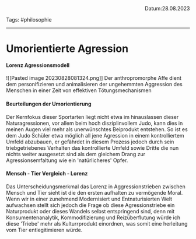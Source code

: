 <p align="right">Datum:28.08.2023</p>

Tags: #philosophie 

---

# Umorientierte Agression
#### Lorenz Agressionsmodell
![[Pasted image 20230828081324.png]]
Der anthropromorphe Affe dient dem personifizieren und animalisieren der ungehemmten Aggression des Menschen in einer Zeit von effektiven Tötungsmechanismen 
#### Beurteilungen der Umorientierung
Der Kernfokus dieser Sportarten liegt nicht etwa im hinauslassen dieser Naturagressionen, vor allem beim hoch disziplinvollem Judo, kann dies in meinen Augen viel mehr als unerwünschtes Beiprodukt entstehen. So ist es dem Judo Schüler etwa möglich all jene Agression in einem kontrolliertem Umfeld abzubauen, er gefährdet in diesem Prozess jedoch durch sein triebgetriebenes Verhalten das kontrollierte Umfeld sowie Dritte die nun nichts weiter ausgesetzt sind als dem gleichem Drang zur Agressionsemfaltung wie ein 'natürlicheres' Opfer.

#### Mensch - Tier Vergleich - Lorenz
Das Unterscheidungsmerkmal das Lorenz in Aggressionstrieben zwischen Mensch und Tier sieht ist die den ersten aufhalten zu vermögende Moral. Wenn wir in einer zunehmend Modernisiert und Entnaturisierten Welt aufwachsen stellt sich jedoch die Frage ob diese Agressionstriebe ein Naturprodukt oder dieses Wandels selbst entspringend sind, denn mit Konsumentenanalytik, Kommodifizierung und Reizüberflutung würde ich diese 'Triebe' mehr als Kulturrprodukt einordnen, was somit eine herleitung vom Tier entlegitimieren würde.  
